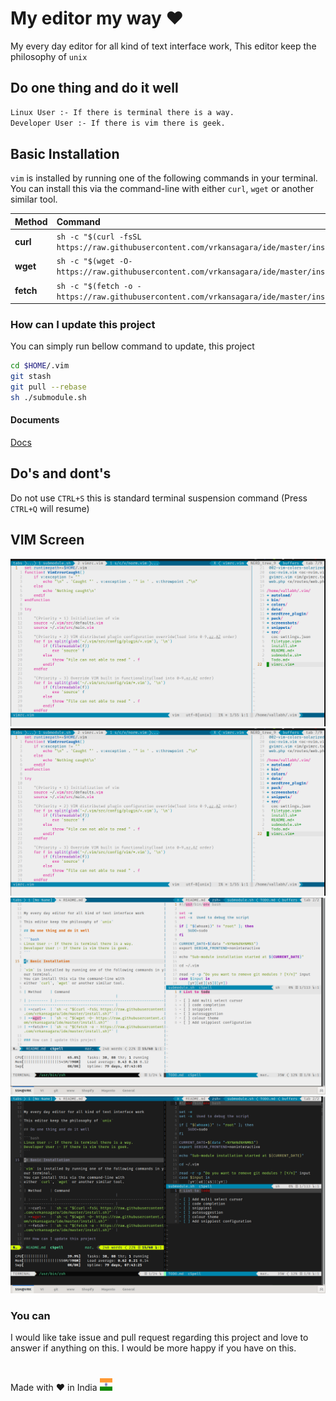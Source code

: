 # My editor my way :heart:

My every day editor for all kind of text interface work, This editor keep the philosophy of `unix`

## Do one thing and do it well

```bash
Linux User :- If there is terminal there is a way.
Developer User :- If there is vim there is geek.
```

## Basic Installation

`vim` is installed by running one of the following commands in your terminal.
You can install this via the command-line with
either `curl`, `wget` or another similar tool.

| Method    | Command |
| :-------- | :------------------------------------------------------------------------------------------ |
| **curl**  | `sh -c "$(curl -fsSL https://raw.githubusercontent.com/vrkansagara/ide/master/install.sh)"`|
| **wget**  | `sh -c "$(wget -O- https://raw.githubusercontent.com/vrkansagara/ide/master/install.sh)"`|
| **fetch** | `sh -c "$(fetch -o - https://raw.githubusercontent.com/vrkansagara/ide/master/install.sh)"`|

### How can I update this project

You can simply run bellow command to update, this project

```bash
cd $HOME/.vim
git stash
git pull --rebase
sh ./submodule.sh
```

#### Documents

[Docs](src/Docs/README.md)

## Do's and dont's

Do not use `CTRL+S` this is standard terminal suspension
command (Press `CTRL+Q` will resume)

## VIM Screen
![Light](src/Images/light.png?raw=true "light")
![Light](src/Images/light.png?raw=true "light")
![LightVim](src/Images/light-vim.png?raw=true "Light VIM")
![DarkVim](src/Images/dark-vim.png?raw=true "Dark VIM")

### You can

I would like take issue and pull request regarding this project and
love to answer if anything on this. I would be more happy if you have on this.

#
Made with :heart: in India 
<img src="src/Images/India.svg" width="20" height="20">
